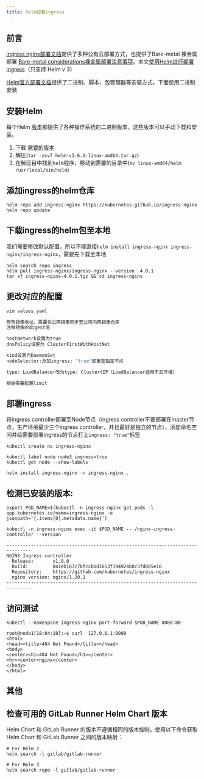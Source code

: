 ```yaml
---
title: Helm部署ingress
---
```




## 前言

[ingress nginx部署文档](https://kubernetes.github.io/ingress-nginx/deploy/)提供了多种公有云部署方式，也提供了Bare-metal 裸金属部署 [Bare-metal considerations裸金属部署注意事项](https://kubernetes.github.io/ingress-nginx/deploy/baremetal/)。本文[使用Helm进行部署ingress](https://kubernetes.github.io/ingress-nginx/deploy/#using-helm)（只支持 Helm v 3）

[Helm官方部署文档](https://helm.sh/docs/intro/install/)提供了二进制、脚本、包管理器等安装方式，下面使用二进制安装

## 安装Helm

每个Helm [版本](https://github.com/helm/helm/releases)都提供了各种操作系统的二进制版本，这些版本可以手动下载和安装。

1. 下载 [需要的版本](https://github.com/helm/helm/releases)
2. 解压(`tar -zxvf helm-v3.6.3-linux-amd64.tar.gz`)
3. 在解压目中找到`helm`程序，移动到需要的目录中(`mv linux-amd64/helm /usr/local/bin/helm`)

## 添加ingress的helm仓库

```
helm repo add ingress-nginx https://kubernetes.github.io/ingress-nginx
helm repo update
```

## 下载ingress的helm包至本地

我们需要修改默认配置，所以不能直接`helm install ingress-nginx ingress-nginx/ingress-nginx`，需要先下载至本地

```
helm search repo ingress
helm pull ingress-nginx/ingress-nginx --version  4.0.1
tar xf ingress-nginx-4.0.1.tgz && cd ingress-nginx
```

## 更改对应的配置

```bash
vim values.yaml

修改镜像地址，需要将公网镜像同步至公司内网镜像仓库
注释镜像的digest值

hostNetwork设置为true
dnsPolicy设置为 ClusterFirstWithHostNet

kind设置为DaemonSet
nodeSelector:添加ingress: "true"部署至指定节点

type: LoadBalancer改为type: ClustertIP（LoadBalancer适用于云环境）

根据需要配置limit
```

## 部署ingress

将ingress controller部署至Node节点（ingress controller不要部署在master节点，生产环境最少三个ingress controller，并且最好是独立的节点），添加命名空间并给需要部署ingress的节点打上`ingress: "true"`标签

```
kubectl create ns ingress-nginx

kubectl label node node3 ingress=true
kubectl get node --show-labels

helm install ingress-nginx -n ingress-nginx .
```

## 检测已安装的版本:

```
export POD_NAME=$(kubectl -n ingress-nginx get pods -l app.kubernetes.io/name=ingress-nginx -o jsonpath='{.items[0].metadata.name}')

kubectl -n ingress-nginx exec -it $POD_NAME -- /nginx-ingress-controller --version
```

```
-------------------------------------------------------------------------------
NGINX Ingress controller
  Release:       v1.0.0
  Build:         041eb167c7bfccb1d1653f194924b0c5fd885e10
  Repository:    https://github.com/kubernetes/ingress-nginx
  nginx version: nginx/1.20.1
-------------------------------------------------------------------------------
```

## 访问测试

```
kubectl --namespace ingress-nginx port-forward $POD_NAME 8080:80
```

```
root@node1[18:04:18]:~$ curl  127.0.0.1:8080
<html>
<head><title>404 Not Found</title></head>
<body>
<center><h1>404 Not Found</h1></center>
<hr><center>nginx</center>
</body>
</html>
```

 

## 其他

## 检查可用的 GitLab Runner Helm Chart 版本

Helm Chart 和 GitLab Runner 的版本不遵循相同的版本控制。使用以下命令获取 Helm Chart 和 GitLab Runner 之间的版本映射：

```
# For Helm 2
helm search -l gitlab/gitlab-runner

# For Helm 3
helm search repo -l gitlab/gitlab-runner
```

## 